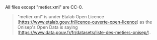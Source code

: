 All files except "metier.xml" are CC-0.

>"metier.xml" is under Etalab Open Licence (https://www.etalab.gouv.fr/licence-ouverte-open-licence) as the Onisep's Open Data is saying (https://www.data.gouv.fr/fr/datasets/liste-des-metiers-onisep/).

